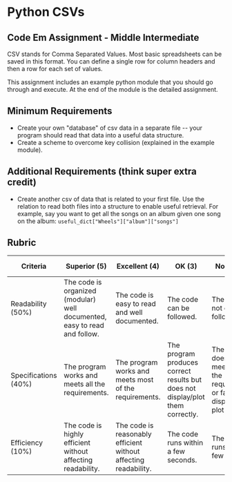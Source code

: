 # Python CSVs
## Code Em Assignment - Middle Intermediate

CSV stands for Comma Separated Values. Most basic spreadsheets can be
saved in this format. You can define a single row for column headers
and then a row for each set of values.

This assignment includes an example python module that you should go
through and execute. At the end of the module is the detailed assignment.

## Minimum Requirements

* Create your own "database" of csv data in a separate file -- your
  program should read that data into a useful data structure.
* Create a scheme to overcome key collision (explained in the example
  module). 

## Additional Requirements (think super extra credit)

* Create another csv of data that is related to your first file. Use
  the relation to read both files into a structure to enable useful
  retrieval. For example, say you want to get all the songs on an
  album given one song on the album:
  `useful_dict["Wheels"]["album"]["songs"]`

## Rubric

| Criteria | Superior (5) | Excellent (4) | OK (3) | Not OK (2) | Unsatisfactory (1) | Grade/Comments |
| --- | --- | --- | --- | --- | --- | --- |
| Readability (50%) | The code is organized (modular) well documented, easy to read and follow. | The code is easy to read and well documented. | The code can be followed. | The code is not easily followed. | The code is a mess. |  |
| Specifications (40%) | The program works and meets all the requirements. | The program works and meets most of the requirements. | The program produces correct results but does not display/plot them correctly. | The program does not meet most of the requirements or fails to display or plot any. | Program does not work at all. |  |
| Efficiency (10%) | The code is highly efficient without affecting readability. | The code is reasonably efficient without affecting readability. | The code runs within a few seconds. | The code runs within a few minutes. | The code takes over an hour to run (or doesn't run at all). | |
